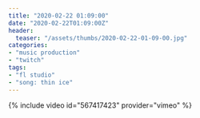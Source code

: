 ```yaml
---
title: "2020-02-22 01:09:00"
date: "2020-02-22T01:09:00Z"
header:
  teaser: "/assets/thumbs/2020-02-22-01-09-00.jpg"
categories:
- "music production"
- "twitch"
tags:
- "fl studio"
- "song: thin ice"
---
```

{% include video id="567417423" provider="vimeo" %}
